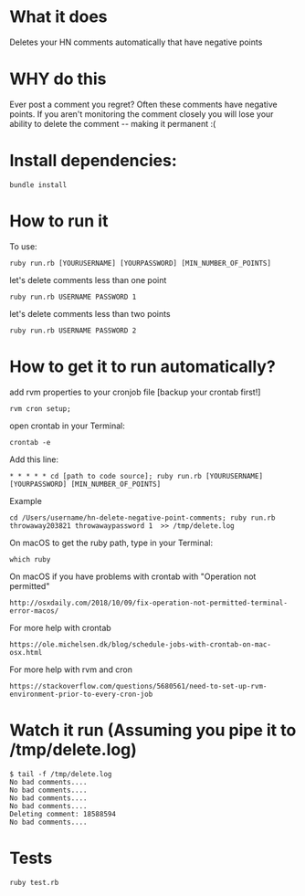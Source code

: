 # What it does

Deletes your HN comments automatically that have negative points

# WHY do this 

Ever post a comment you regret? Often these comments have negative points.  If you aren't monitoring the comment closely you will lose your ability to delete the comment -- making it permanent :(

# Install dependencies:
    bundle install 

# How to run it 

To use: 

    ruby run.rb [YOURUSERNAME] [YOURPASSWORD] [MIN_NUMBER_OF_POINTS]

let's delete comments less than one point

    ruby run.rb USERNAME PASSWORD 1 

let's delete comments less than two points 

    ruby run.rb USERNAME PASSWORD 2

# How to get it to run automatically?

add rvm properties to your cronjob file [backup your crontab first!] 

    rvm cron setup; 
    
open crontab in your Terminal: 

    crontab -e

Add this line: 

    * * * * * cd [path to code source]; ruby run.rb [YOURUSERNAME] [YOURPASSWORD] [MIN_NUMBER_OF_POINTS]

Example
    
    cd /Users/username/hn-delete-negative-point-comments; ruby run.rb throwaway203821 throwawaypassword 1  >> /tmp/delete.log
    
On macOS to get the ruby path, type in your Terminal: 
    
    which ruby 
    
On macOS if you have problems with crontab with "Operation not permitted" 

    http://osxdaily.com/2018/10/09/fix-operation-not-permitted-terminal-error-macos/
    
For more help with crontab 
    
    https://ole.michelsen.dk/blog/schedule-jobs-with-crontab-on-mac-osx.html

For more help with rvm and cron 

    https://stackoverflow.com/questions/5680561/need-to-set-up-rvm-environment-prior-to-every-cron-job
    
# Watch it run (Assuming you pipe it to /tmp/delete.log)

    $ tail -f /tmp/delete.log
    No bad comments....
    No bad comments....
    No bad comments....
    No bad comments....
    Deleting comment: 18588594
    No bad comments....


# Tests

    ruby test.rb 
  
